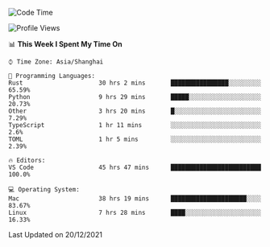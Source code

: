<!--START_SECTION:waka-->
![Code Time](http://img.shields.io/badge/Code%20Time-836%20hrs%2055%20mins-blue)

![Profile Views](http://img.shields.io/badge/Profile%20Views-4-blue)

📊 **This Week I Spent My Time On** 

```text
⌚︎ Time Zone: Asia/Shanghai

💬 Programming Languages: 
Rust                     30 hrs 2 mins       ████████████████░░░░░░░░░   65.59% 
Python                   9 hrs 29 mins       █████░░░░░░░░░░░░░░░░░░░░   20.73% 
Other                    3 hrs 20 mins       █░░░░░░░░░░░░░░░░░░░░░░░░   7.29% 
TypeScript               1 hr 11 mins        ░░░░░░░░░░░░░░░░░░░░░░░░░   2.6% 
TOML                     1 hr 5 mins         ░░░░░░░░░░░░░░░░░░░░░░░░░   2.39%

🔥 Editors: 
VS Code                  45 hrs 47 mins      █████████████████████████   100.0%

💻 Operating System: 
Mac                      38 hrs 19 mins      █████████████████████░░░░   83.67% 
Linux                    7 hrs 28 mins       ████░░░░░░░░░░░░░░░░░░░░░   16.33%

```


 Last Updated on 20/12/2021
<!--END_SECTION:waka-->
